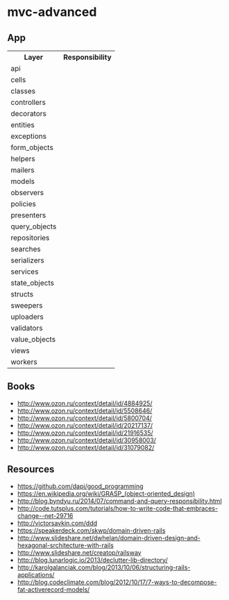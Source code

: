 # mvc-advanced

## App
<table>
  <tr>
    <th>Layer</th>
    <th>Responsibility</th>
  </tr>
  <tr>
    <td>api</td>
    <td></td>
  </tr>
  <tr>
    <td>cells</td>
    <td></td>
  </tr>
  <tr>
    <td>classes</td>
    <td></td>
  </tr>
  <tr>
    <td>controllers</td>
    <td></td>
  </tr>
  <tr>
    <td>decorators</td>
    <td></td>
  </tr>
  <tr>
    <td>entities</td>
    <td></td>
  </tr>
  <tr>
    <td>exceptions</td>
    <td></td>
  </tr>
  <tr>
    <td>form_objects</td>
    <td></td>
  </tr>
  <tr>
    <td>helpers</td>
    <td></td>
  </tr>
  <tr>
    <td>mailers</td>
    <td></td>
  </tr>
  <tr>
    <td>models</td>
    <td></td>
  </tr>
  <tr>
    <td>observers</td>
    <td></td>
  </tr>
  <tr>
    <td>policies</td>
    <td></td>
  </tr>
  <tr>
    <td>presenters</td>
    <td></td>
  </tr>
  <tr>
    <td>query_objects</td>
    <td></td>
  </tr>
  <tr>
    <td>repositories</td>
    <td></td>
  </tr>
  <tr>
    <td>searches</td>
    <td></td>
  </tr>
  <tr>
    <td>serializers</td>
    <td></td>
  </tr>
  <tr>
    <td>services</td>
    <td></td>
  </tr>
  <tr>
    <td>state_objects</td>
    <td></td>
  </tr>
  <tr>
    <td>structs</td>
    <td></td>
  </tr>
  <tr>
    <td>sweepers</td>
    <td></td>
  </tr>
  <tr>
    <td>uploaders</td>
    <td></td>
  </tr>
  <tr>
    <td>validators</td>
    <td></td>
  </tr>
  <tr>
    <td>value_objects</td>
    <td></td>
  </tr>
  <tr>
    <td>views</td>
    <td></td>
  </tr>
  <tr>
    <td>workers</td>
    <td></td>
  </tr>
</table>

## Books
- http://www.ozon.ru/context/detail/id/4884925/
- http://www.ozon.ru/context/detail/id/5508646/
- http://www.ozon.ru/context/detail/id/5800704/
- http://www.ozon.ru/context/detail/id/20217137/
- http://www.ozon.ru/context/detail/id/21916535/
- http://www.ozon.ru/context/detail/id/30958003/
- http://www.ozon.ru/context/detail/id/31079082/

## Resources
- https://github.com/dapi/good_programming
- https://en.wikipedia.org/wiki/GRASP_(object-oriented_design)
- http://blog.byndyu.ru/2014/07/command-and-query-responsibility.html
- http://code.tutsplus.com/tutorials/how-to-write-code-that-embraces-change--net-29716
- http://victorsavkin.com/ddd
- https://speakerdeck.com/skwp/domain-driven-rails
- http://www.slideshare.net/dwhelan/domain-driven-design-and-hexagonal-srchitecture-with-rails
- http://www.slideshare.net/creatop/railsway
- http://blog.lunarlogic.io/2013/declutter-lib-directory/
- http://karolgalanciak.com/blog/2013/10/06/structuring-rails-applications/
- http://blog.codeclimate.com/blog/2012/10/17/7-ways-to-decompose-fat-activerecord-models/

